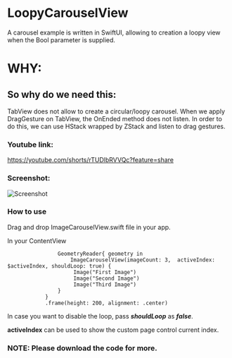 # LoopyCarouselView
A carousel example is written in SwiftUI, allowing to creation a loopy view when the Bool parameter is supplied.

# WHY: 
## So why do we need this:
 TabView does not allow to create a circular/loopy carousel. When we apply DragGesture on TabView, the OnEnded method does not listen.
 In order to do this, we can use HStack wrapped by ZStack and listen to drag gestures. 

### Youtube link:
https://youtube.com/shorts/rTUDlbRVVQc?feature=share

### Screenshot:
![Screenshot](https://github.com/Gagan5278/LoopyCarouselView/assets/2304583/a178fb86-5543-4747-9d2a-427fd9b475d8)

### How to use

Drag and drop ImageCarouselView.swift file in your app. 

In your ContentView

```
                GeometryReader{ geometry in
                    ImageCarouselView(imageCount: 3,  activeIndex: $activeIndex, shouldLoop: true) {
                     Image("First Image")
                     Image("Second Image")
                     Image("Third Image")
                }
            }
            .frame(height: 200, alignment: .center)
```

In case you want to disable the loop, pass **_shouldLoop_** as **_false_**.

**activeIndex** can be used to show the custom page control current index.

### NOTE: Please download the code for more.
